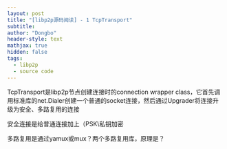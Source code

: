 ```yaml
---
layout: post
title: "[libp2p源码阅读] - 1 TcpTransport"
subtitle: 
author: "Dongbo"
header-style: text
mathjax: true
hidden: false
tags:
  - libp2p
  - source code
---
```


TcpTransport是libp2p节点创建连接时的connection wrapper class，它首先调用标准库的net.Dialer创建一个普通的socket连接，然后通过Upgrader将连接升级为安全、多路复用的连接

安全连接是给普通连接加上（PSK\私钥加密

多路复用是通过yamux或mux？两个多路复用库，原理是？

